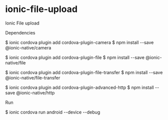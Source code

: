 # ionic-file-upload
Ionic File upload

Dependencies

$ ionic cordova plugin add cordova-plugin-camera
$ npm install --save @ionic-native/camera

$ ionic cordova plugin add cordova-plugin-file
$ npm install --save @ionic-native/file

$ ionic cordova plugin add cordova-plugin-file-transfer
$ npm install --save @ionic-native/file-transfer

$ ionic cordova plugin add cordova-plugin-advanced-http
$ npm install --save @ionic-native/http

Run

$ ionic cordova run android --device --debug
